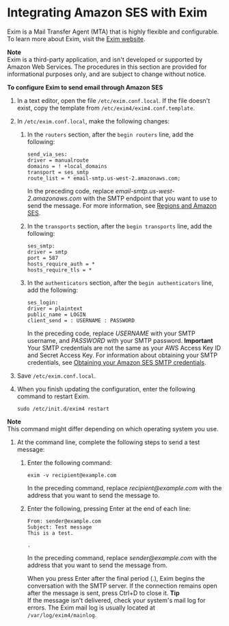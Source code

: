 # Integrating Amazon SES with Exim<a name="send-email-exim"></a>

Exim is a Mail Transfer Agent \(MTA\) that is highly flexible and configurable\. To learn more about Exim, visit the [Exim website](http://www.exim.org)\.

**Note**  
Exim is a third\-party application, and isn't developed or supported by Amazon Web Services\. The procedures in this section are provided for informational purposes only, and are subject to change without notice\.

**To configure Exim to send email through Amazon SES**

1. In a text editor, open the file `/etc/exim.conf.local`\. If the file doesn't exist, copy the template from `/etc/exim4/exim4.conf.template`\.

1. In `/etc/exim.conf.local`, make the following changes:

   1. In the `routers` section, after the `begin routers` line, add the following:

      ```
      send_via_ses:
      driver = manualroute
      domains = ! +local_domains
      transport = ses_smtp
      route_list = * email-smtp.us-west-2.amazonaws.com;
      ```

      In the preceding code, replace *email\-smtp\.us\-west\-2\.amazonaws\.com* with the SMTP endpoint that you want to use to send the message\. For more information, see [Regions and Amazon SES](regions.md)\.

   1. In the `transports` section, after the `begin transports` line, add the following:

      ```
      ses_smtp:
      driver = smtp
      port = 587
      hosts_require_auth = *
      hosts_require_tls = *
      ```

   1. In the `authenticators` section, after the `begin authenticators` line, add the following:

      ```
      ses_login:
      driver = plaintext
      public_name = LOGIN
      client_send = : USERNAME : PASSWORD
      ```

      In the preceding code, replace *USERNAME* with your SMTP username, and *PASSWORD* with your SMTP password\.
**Important**  
Your SMTP credentials are not the same as your AWS Access Key ID and Secret Access Key\. For information about obtaining your SMTP credentials, see [Obtaining your Amazon SES SMTP credentials](smtp-credentials.md)\.

1. Save `/etc/exim.conf.local`\.

1. When you finish updating the configuration, enter the following command to restart Exim\.

   ```
   sudo /etc/init.d/exim4 restart
   ```
**Note**  
This command might differ depending on which operating system you use\.

1. At the command line, complete the following steps to send a test message:

   1. Enter the following command:

      ```
      exim -v recipient@example.com
      ```

      In the preceding command, replace *recipient@example\.com* with the address that you want to send the message to\.

   1. Enter the following, pressing Enter at the end of each line:

      ```
      From: sender@example.com
      Subject: Test message
      This is a test.
      
      .
      ```

      In the preceding command, replace *sender@example\.com* with the address that you want to send the message from\.

      When you press Enter after the final period \(\.\), Exim begins the conversation with the SMTP server\. If the connection remains open after the message is sent, press Ctrl\+D to close it\.
**Tip**  
If the message isn't delivered, check your system's mail log for errors\. The Exim mail log is usually located at `/var/log/exim4/mainlog`\.